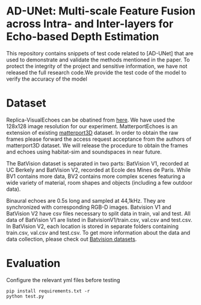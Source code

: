 # AD-UNet: Multi-scale Feature Fusion across Intra- and Inter-layers for Echo-based Depth Estimation
This repository contains snippets of test code related to [AD-UNet] that are used to demonstrate and validate the methods mentioned in the paper. To protect the integrity of the project and sensitive information, we have not released the full research code.We provide the test code of the model to verify the accuracy of the model

# Dataset
Replica-VisualEchoes can be obatined from  [here](https://github.com/facebookresearch/VisualEchoes). We have used the 128x128 image resolution for our experiment.
MatterportEchoes is an extension of existing [matterport3D](https://niessner.github.io/Matterport/) dataset. In order to obtain the raw frames please forward the access request acceptance from the authors of matterport3D dataset. We will release the procedure to obtain the frames and echoes using habitat-sim and soundspaces in near future.

The BatVision dataset is separated in two parts: BatVision V1, recorded at UC Berkely and BatVision V2, recorded at Ecole des Mines de Paris. While BV1 contains more data, BV2 contains more complex scenes featuring a wide variety of material, room shapes and objects (including a few outdoor data).

Binaural echoes are 0.5s long and sampled at 44,1kHz. They are synchronized with corresponding RGB-D images.
Batvision V1 and BatVision V2 have csv files necessary to split data in train, val and test.
All data of BatVision V1 are listed in BatvisionV1/train.csv, val.csv and test.csv. In BatVision V2, each location is stored in separate folders containing train.csv, val.csv and test.csv.
To get more information about the data and data collection, please check out [Batvision datasets](https://cloud.minesparis.psl.eu/index.php/s/qurl3oySgTmT85M).

# Evaluation
Configure the relevant yml files before testing
```
pip install requirements.txt -r
python test.py
```
